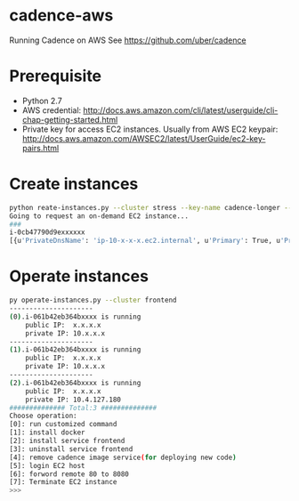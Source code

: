 # cadence-aws
Running Cadence on AWS
See https://github.com/uber/cadence

# Prerequisite
* Python 2.7
* AWS credential: http://docs.aws.amazon.com/cli/latest/userguide/cli-chap-getting-started.html
* Private key for access EC2 instances. Usually from AWS EC2 keypair: http://docs.aws.amazon.com/AWSEC2/latest/UserGuide/ec2-key-pairs.html

# Create instances
```bash
python reate-instances.py --cluster stress --key-name cadence-longer --subnet-id subnet-ddaa8xxx --security-group-id sg-f0574xxx
Going to request an on-demand EC2 instance...
###
i-0cb47790d9exxxxxx
[{u'PrivateDnsName': 'ip-10-x-x-x.ec2.internal', u'Primary': True, u'PrivateIpAddress': '10.x.x.x'}]

```

# Operate instances
```bash
py operate-instances.py --cluster frontend
---------------------
(0).i-061b42eb364bxxxx is running
	public IP:	x.x.x.x
	private IP:	10.x.x.x
---------------------
(1).i-061b42eb364bxxxx is running
	public IP:	x.x.x.x
	private IP:	10.x.x.x
---------------------
(2).i-061b42eb364bxxxx is running
	public IP:	x.x.x.x
	private IP:	10.4.127.180
############## Total:3 ##############
Choose operation:
[0]: run customized command
[1]: install docker
[2]: install service frontend
[3]: uninstall service frontend
[4]: remove cadence image service(for deploying new code)
[5]: login EC2 host
[6]: forword remote 80 to 8080
[7]: Terminate EC2 instance
>>>
```
